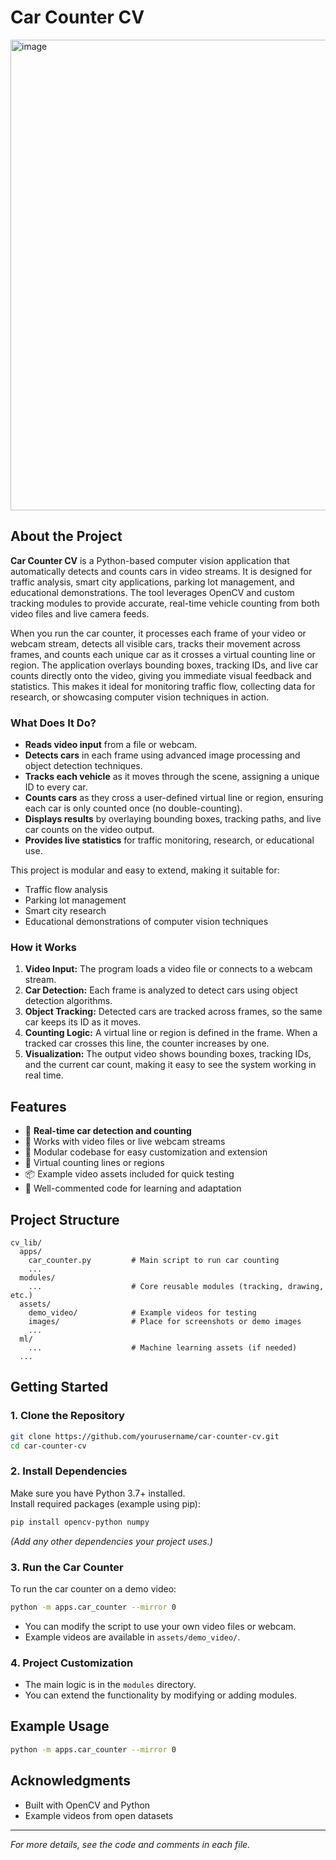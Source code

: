# Car Counter CV

<img width="1284" height="753" alt="image" src="https://github.com/user-attachments/assets/02764988-d646-4821-9bd5-68b8abf6e94b" />


## About the Project

**Car Counter CV** is a Python-based computer vision application that automatically detects and counts cars in video streams. It is designed for traffic analysis, smart city applications, parking lot management, and educational demonstrations. The tool leverages OpenCV and custom tracking modules to provide accurate, real-time vehicle counting from both video files and live camera feeds.

When you run the car counter, it processes each frame of your video or webcam stream, detects all visible cars, tracks their movement across frames, and counts each unique car as it crosses a virtual counting line or region. The application overlays bounding boxes, tracking IDs, and live car counts directly onto the video, giving you immediate visual feedback and statistics. This makes it ideal for monitoring traffic flow, collecting data for research, or showcasing computer vision techniques in action.

### What Does It Do?
- **Reads video input** from a file or webcam.
- **Detects cars** in each frame using advanced image processing and object detection techniques.
- **Tracks each vehicle** as it moves through the scene, assigning a unique ID to every car.
- **Counts cars** as they cross a user-defined virtual line or region, ensuring each car is only counted once (no double-counting).
- **Displays results** by overlaying bounding boxes, tracking paths, and live car counts on the video output.
- **Provides live statistics** for traffic monitoring, research, or educational use.

This project is modular and easy to extend, making it suitable for:
- Traffic flow analysis
- Parking lot management
- Smart city research
- Educational demonstrations of computer vision techniques

### How it Works
1. **Video Input:** The program loads a video file or connects to a webcam stream.
2. **Car Detection:** Each frame is analyzed to detect cars using object detection algorithms.
3. **Object Tracking:** Detected cars are tracked across frames, so the same car keeps its ID as it moves.
4. **Counting Logic:** A virtual line or region is defined in the frame. When a tracked car crosses this line, the counter increases by one.
5. **Visualization:** The output video shows bounding boxes, tracking IDs, and the current car count, making it easy to see the system working in real time.

## Features

- 🚗 **Real-time car detection and counting**
- 🎥 Works with video files or live webcam streams
- 🧩 Modular codebase for easy customization and extension
- 🏁 Virtual counting lines or regions
- 📦 Example video assets included for quick testing
- 📝 Well-commented code for learning and adaptation

## Project Structure

```
cv_lib/
  apps/
    car_counter.py         # Main script to run car counting
    ...
  modules/
    ...                    # Core reusable modules (tracking, drawing, etc.)
  assets/
    demo_video/            # Example videos for testing
    images/                # Place for screenshots or demo images
    ...
  ml/
    ...                    # Machine learning assets (if needed)
  ...
```

## Getting Started

### 1. Clone the Repository

```sh
git clone https://github.com/yourusername/car-counter-cv.git
cd car-counter-cv
```

### 2. Install Dependencies

Make sure you have Python 3.7+ installed.  
Install required packages (example using pip):

```sh
pip install opencv-python numpy
```

*(Add any other dependencies your project uses.)*

### 3. Run the Car Counter

To run the car counter on a demo video:

```sh
python -m apps.car_counter --mirror 0
```

- You can modify the script to use your own video files or webcam.
- Example videos are available in `assets/demo_video/`.

### 4. Project Customization

- The main logic is in the `modules` directory.  
- You can extend the functionality by modifying or adding modules.

## Example Usage

```sh
python -m apps.car_counter --mirror 0
```

## Acknowledgments

- Built with OpenCV and Python
- Example videos from open datasets

---

*For more details, see the code and comments in each file.*

